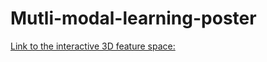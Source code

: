 # Mutli-modal-learning-poster


[Link to the interactive 3D feature space:](https://cgame1.github.io/Mutli-modal-learning-poster/index.html)